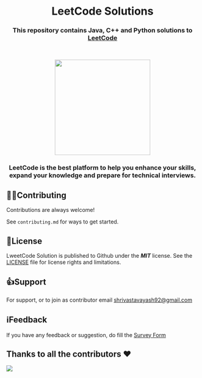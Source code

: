 # <h1 align="center">LeetCode Solutions</h1>

**<h3 align="center">This repository contains Java, C++ and Python solutions to [LeetCode](https://leetcode.com/) </h3>**

&nbsp;&nbsp;&nbsp;&nbsp;&nbsp;&nbsp;
<div align= "center"><img src="https://upload.wikimedia.org/wikipedia/commons/1/19/LeetCode_logo_black.png" width="250" height="250"/></div> 

**<h3 align="center">LeetCode is the best platform to help you enhance your skills, expand your knowledge and prepare for technical interviews. </h3>**
<h2></h2>


## 👨‍🏫Contributing

Contributions are always welcome!

See `contributing.md` for ways to get started.



## 📄License

LweetCode Solution is published to Github under the ***MIT*** license. See the [LICENSE](https://github.com/yashshrivastavaa/leetCode-Solution/blob/ea0a361578a4eb7eb5d17eeb142978f5b99a0d30/LICENSE) file for license rights and limitations.


## 👍Support

For support, or to join as contributor email shrivastavayash92@gmail.com

## ℹ️Feedback

If you have any feedback or suggestion, do fill the [Survey Form]()

 
## Thanks to all the contributors ❤️
<a href = "https://github.com/yashshrivastavaa/leetCode-Solution/graphs/contributors">
  <img src = "https://contrib.rocks/image?repo=yashshrivastavaa/leetCode-Solution"/>
</a>
